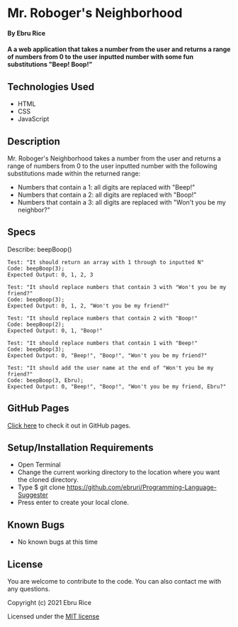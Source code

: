 # Mr. Roboger's Neighborhood

#### By Ebru Rice

#### A a web application that takes a number from the user and returns a range of numbers from 0 to the user inputted number with some fun substitutions "Beep! Boop!"

## Technologies Used

* HTML
* CSS
* JavaScript

## Description

Mr. Roboger's Neighborhood takes a number from the user and returns a range of numbers from 0 to the user inputted number with the following substitutions made within the returned range:

* Numbers that contain a 1: all digits are replaced with "Beep!"
* Numbers that contain a 2: all digits are replaced with "Boop!"
* Numbers that contain a 3: all digits are replaced with "Won't you be my neighbor?"

## Specs

Describe: beepBoop()
```
Test: "It should return an array with 1 through to inputted N"
Code: beepBoop(3);
Expected Output: 0, 1, 2, 3
```

```
Test: "It should replace numbers that contain 3 with "Won't you be my friend?"
Code: beepBoop(3);
Expected Output: 0, 1, 2, "Won't you be my friend?"
```

```
Test: "It should replace numbers that contain 2 with "Boop!"
Code: beepBoop(2);
Expected Output: 0, 1, "Boop!"
```

```
Test: "It should replace numbers that contain 1 with "Beep!"
Code: beepBoop(3);
Expected Output: 0, "Beep!", "Boop!", "Won't you be my friend?"
```

```
Test: "It should add the user name at the end of "Won't you be my friend?"
Code: beepBoop(3, Ebru);
Expected Output: 0, "Beep!", "Boop!", "Won't you be my friend, Ebru?"
```

## GitHub Pages

[Click here](https://ebruri.github.io/Programming-Language-Suggester/) to check it out in GitHub pages.

## Setup/Installation Requirements

* Open Terminal
* Change the current working directory to the location where you want the cloned directory.
* Type $ git clone https://github.com/ebruri/Programming-Language-Suggester
* Press enter to create your local clone.

## Known Bugs

* No known bugs at this time

## License

You are welcome to contribute to the code. You can also contact me with any questions.

Copyright (c) 2021 Ebru Rice

Licensed under the [MIT license](license.txt)